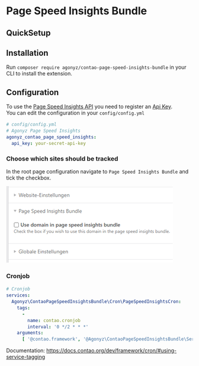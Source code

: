 # Page Speed Insights Bundle
## QuickSetup

## Installation 
Run ```composer require agonyz/contao-page-speed-insights-bundle``` in your CLI to install the extension.

## Configuration
To use the [Page Speed Insights API](https://pagespeed.web.dev/) you need to register an [Api Key](https://developers.google.com/speed/docs/insights/v5/get-started?hl=de).   
You can edit the configuration in your ```config/config.yml```

```yml
# config/config.yml
# Agonyz Page Speed Insights
agonyz_contao_page_speed_insights:
  api_key: your-secret-api-key
```

### Choose which sites should be tracked
In the root page configuration navigate to ```Page Speed Insights Bundle``` and tick the checkbox.

![rootpage](page_speed_insights_root_page.png?raw=true "rootpage")

### Cronjob
```yml
# Cronjob
services:
  Agonyz\ContaoPageSpeedInsightsBundle\Cron\PageSpeedInsightsCron:
    tags:
      -
        name: contao.cronjob
        interval: '0 */2 * * *'
    arguments:
      [ '@contao.framework', '@Agonyz\ContaoPageSpeedInsightsBundle\Service\Request\RequestHandler']
```
Documentation: https://docs.contao.org/dev/framework/cron/#using-service-tagging

